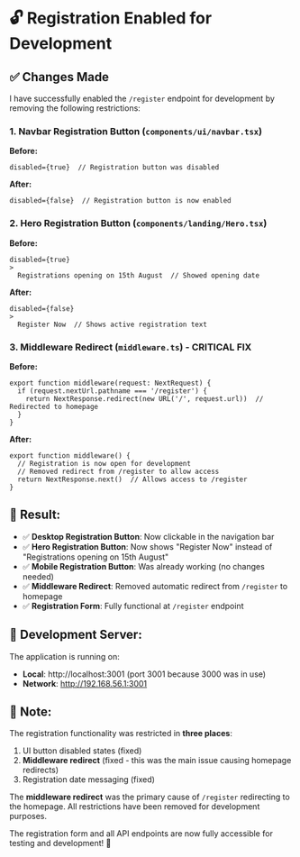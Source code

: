 # 🔓 Registration Enabled for Development

## ✅ Changes Made

I have successfully enabled the `/register` endpoint for development by removing the following restrictions:

### 1. **Navbar Registration Button** (`components/ui/navbar.tsx`)
**Before:**
```tsx
disabled={true}  // Registration button was disabled
```
**After:**
```tsx
disabled={false}  // Registration button is now enabled
```

### 2. **Hero Registration Button** (`components/landing/Hero.tsx`)
**Before:**
```tsx
disabled={true}
>
  Registrations opening on 15th August  // Showed opening date
```
**After:**
```tsx
disabled={false}
>
  Register Now  // Shows active registration text
```

### 3. **Middleware Redirect** (`middleware.ts`) - **CRITICAL FIX**
**Before:**
```tsx
export function middleware(request: NextRequest) {
  if (request.nextUrl.pathname === '/register') {
    return NextResponse.redirect(new URL('/', request.url))  // Redirected to homepage
  }
}
```
**After:**
```tsx
export function middleware() {
  // Registration is now open for development
  // Removed redirect from /register to allow access
  return NextResponse.next()  // Allows access to /register
}
```

## 🎯 **Result:**

- ✅ **Desktop Registration Button**: Now clickable in the navigation bar
- ✅ **Hero Registration Button**: Now shows "Register Now" instead of "Registrations opening on 15th August"
- ✅ **Mobile Registration Button**: Was already working (no changes needed)
- ✅ **Middleware Redirect**: Removed automatic redirect from `/register` to homepage
- ✅ **Registration Form**: Fully functional at `/register` endpoint

## 🚀 **Development Server:**

The application is running on:
- **Local**: http://localhost:3001 (port 3001 because 3000 was in use)
- **Network**: http://192.168.56.1:3001

## 📝 **Note:**

The registration functionality was restricted in **three places**:
1. UI button disabled states (fixed)
2. **Middleware redirect** (fixed - this was the main issue causing homepage redirects)
3. Registration date messaging (fixed)

The **middleware redirect** was the primary cause of `/register` redirecting to the homepage. All restrictions have been removed for development purposes.

The registration form and all API endpoints are now fully accessible for testing and development! 🎉
